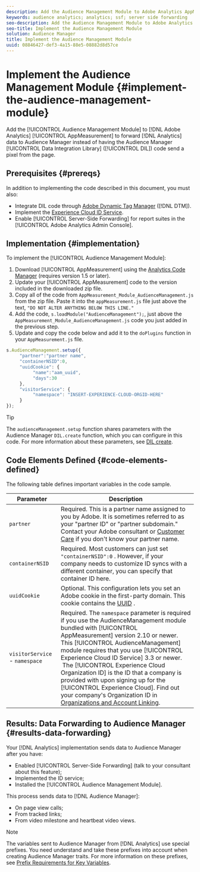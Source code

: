```yaml
---
description: Add the Audience Management Module to Adobe Analytics AppMeasurement to forward Analytics data to Audience Manager instead of having the Audience Manager Data Integration Library (DIL) code send a pixel from the page.
keywords: audience analytics; analytics; ssf; server side forwarding
seo-description: Add the Audience Management Module to Adobe Analytics AppMeasurement to forward Analytics data to Audience Manager instead of having the Audience Manager Data Integration Library (DIL) code send a pixel from the page.
seo-title: Implement the Audience Management Module
solution: Audience Manager
title: Implement the Audience Management Module
uuid: 08846427-def3-4a15-88e5-08882d8d57ce
---
```


# Implement the Audience Management Module {#implement-the-audience-management-module}

Add the [!UICONTROL Audience Management Module] to [!DNL Adobe Analytics] [!UICONTROL AppMeasurement] to forward [!DNL Analytics] data to Audience Manager instead of having the Audience Manager [!UICONTROL Data Integration Library] ([!UICONTROL DIL]) code send a pixel from the page.

## Prerequisites {#prereqs}

In addition to implementing the code described in this document, you must also:

* Integrate DIL code through [Adobe Dynamic Tag Manager](https://marketing.adobe.com/resources/help/en_US/dtm/c_overview.html) ([!DNL DTM]).
* Implement the [Experience Cloud ID Service](https://marketing.adobe.com/resources/help/en_US/mcvid/).
* Enable [!UICONTROL Server-Side Forwarding] for report suites in the [!UICONTROL Adobe Analytics Admin Console].

## Implementation {#implementation}

To implement the [!UICONTROL Audience Management Module]:

1. Download [!UICONTROL AppMeasurement] using the [Analytics Code Manager](https://marketing.adobe.com/resources/help/en_US/reference/code_manager_admin.html) (requires version 1.5 or later).
1. Update your [!UICONTROL AppMeasurement] code to the version included in the downloaded zip file.
1. Copy all of the code from `AppMeasurement_Module_AudienceManagement.js` from the zip file. Paste it into the `appMeasurement.js` file just above the text, `"DO NOT ALTER ANYTHING BELOW THIS LINE."`
1. Add the code, `s.loadModule("AudienceManagement");`, just above the `AppMeasurement_Module_AudienceManagement.js` code you just added in the previous step.
1. Update and copy the code below and add it to the `doPlugins` function in your `AppMeasurement.js` file.

```js
s.AudienceManagement.setup({ 
     "partner":"partner name", 
     "containerNSID":0, 
     "uuidCookie": { 
          "name":"aam_uuid", 
          "days":30
     },
     "visitorService": {
          "namespace": "INSERT-EXPERIENCE-CLOUD-ORGID-HERE" 
     } 
});
```

>[!TIP]
>
>The `audienceManagement.setup` function shares parameters with the Audience Manager `DIL.create` function, which you can configure in this code. For more information about these parameters, see [DIL create](../../dil/dil-class-overview/dil-create.md#dil-create).

## Code Elements Defined {#code-elements-defined}

The following table defines important variables in the code sample.

| Parameter | Description |
|--- |--- |
|`partner`|Required. This is a partner name assigned to you by Adobe. It is sometimes referred to as your "partner ID" or "partner subdomain."  Contact your Adobe consultant or [Customer Care](https://helpx.adobe.com/marketing-cloud/contact-support.html) if you don't know your partner name.|
|`containerNSID`|Required. Most customers can just set  `"containerNSID":0` . However, if your company needs to customize ID syncs with a different container, you can specify that container ID here.|
|`uuidCookie`|Optional. This configuration lets you set an Adobe  cookie in the first-party domain. This cookie contains the [UUID](../../reference/ids-in-aam.md) .|
| `visitorService` - `namespace`| Required. The `namespace` parameter is required if you use the AudienceManagement module bundled with [!UICONTROL AppMeasurement] version 2.10 or newer. This [!UICONTROL AudienceManagement] module requires that you use [!UICONTROL Experience Cloud ID Service] 3.3 or newer. <br>&nbsp;The [!UICONTROL Experience Cloud Organization ID] is the ID that a company is provided with upon signing up for the [!UICONTROL Experience Cloud]. Find out your company's Organization ID in [Organizations and Account Linking](https://marketing.adobe.com/resources/help/en_US/mcloud/organizations.html). |

## Results: Data Forwarding to Audience Manager {#results-data-forwarding}

Your [!DNL Analytics] implementation sends data to Audience Manager after you have:

* Enabled [!UICONTROL Server-Side Forwarding] (talk to your consultant about this feature);
* Implemented the ID service;
* Installed the [!UICONTROL Audience Management Module].

This process sends data to [!DNL Audience Manager]:

* On page view calls;
* From tracked links;
* From video milestone and heartbeat video views.

>[!NOTE]
>
>The variables sent to Audience Manager from [!DNL Analytics] use special prefixes. You need understand and take these prefixes into account when creating Audience Manager traits. For more information on these prefixes, see [Prefix Requirements for Key Variables](../../features/traits/trait-variable-prefixes.md).
